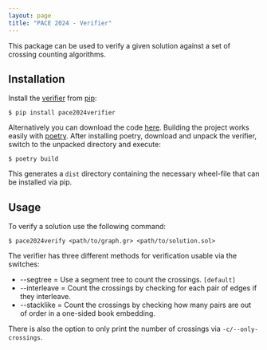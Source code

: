 ```yaml
---
layout: page 
title: "PACE 2024 - Verifier"
---
```


This package can be used to verify a given solution against a set of crossing counting algorithms.

## Installation

Install the [verifier](https://pypi.org/project/pace2024-verifier/) from [pip](https://pypi.org/project/pip/):

```console
$ pip install pace2024verifier
```

Alternatively you can download the code [here](./pace2024_verifier-0.2.0.tar.gz). Building the project works easily with [poetry](https://python-poetry.org/). After installing poetry, download and unpack the verifier, switch to the unpacked directory and execute:

```console
$ poetry build
```

This generates a `dist` directory containing the necessary wheel-file that can be installed via pip.

## Usage

To verify a solution use the following command:

```console
$ pace2024verify <path/to/graph.gr> <path/to/solution.sol>
```

The verifier has three different methods for verification usable via the switches:
* --segtree = Use a segment tree to count the crossings. `[default]`
* --interleave = Count the crossings by checking for each pair of edges if they interleave.
* --stacklike = Count the crossings by checking how many pairs are out of order in a one-sided book embedding.

There is also the option to only print the number of crossings via `-c/--only-crossings`.
